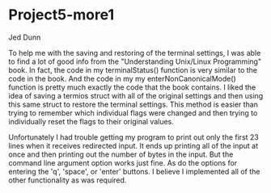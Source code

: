 Project5-more1
=============

Jed Dunn  

To help me with the saving and restoring of the terminal settings, I was able to find a lot of 
good info from the "Understanding Unix/Linux Programming" book. In fact, the code in my 
terminalStatus() function is very similar to the code in the book. And the code in my my 
enterNonCanonicalMode() function is pretty much exactly the code that the book contains. I liked
the idea of saving a termios struct with all of the original settings and then using this
same struct to restore the terminal settings. This method is easier than trying to remember
which individual flags were changed and then trying to individually reset the flags to their
original values.

Unfortunately I had trouble getting my program to print out only the first 23 lines when 
it receives redirected input. It ends up printing all of the input at once and then printing
out the number of bytes in the input. But the command line argument option works just fine.
As do the options for entering the 'q', 'space', or 'enter' buttons. I believe I implemented
all of the other functionality as was required.
